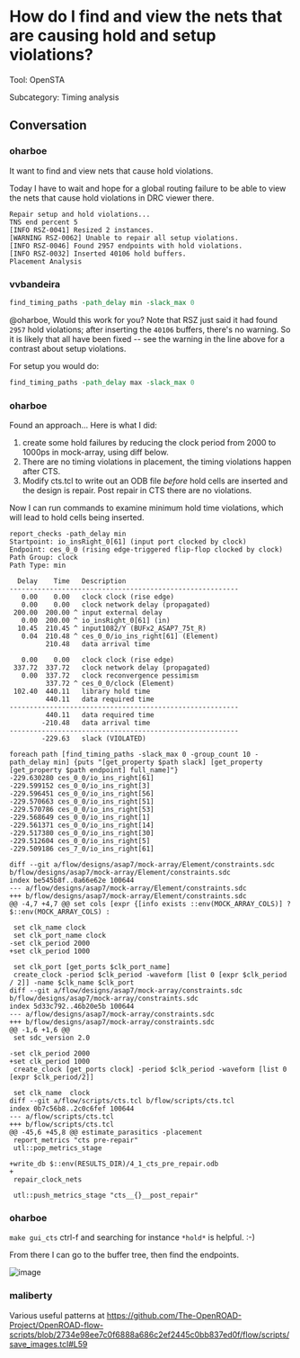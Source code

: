 # How do I find and view the nets that are causing hold and setup violations?

Tool: OpenSTA

Subcategory: Timing analysis

## Conversation

### oharboe
It want to find and view nets that cause hold violations.

Today I have to wait and hope for a global routing failure to be able to view the nets that cause hold violations in DRC viewer there.

```
Repair setup and hold violations...
TNS end percent 5
[INFO RSZ-0041] Resized 2 instances.
[WARNING RSZ-0062] Unable to repair all setup violations.
[INFO RSZ-0046] Found 2957 endpoints with hold violations.
[INFO RSZ-0032] Inserted 40106 hold buffers.
Placement Analysis
```


### vvbandeira
```tcl
find_timing_paths -path_delay min -slack_max 0
```
@oharboe, Would this work for you?
Note that RSZ just said it had found `2957` hold violations; after inserting the `40106` buffers, there's no warning.
So it is likely that all have been fixed -- see the warning in the line above for a contrast about setup violations.

For setup you would do:
```tcl
find_timing_paths -path_delay max -slack_max 0
```

### oharboe
Found an approach... Here is what I did:

1. create some hold failures by reducing the clock period from 2000 to 1000ps in mock-array, using diff below.
2. There are no timing violations in placement, the timing violations happen after CTS.
3. Modify cts.tcl to write out an ODB file *before* hold cells are inserted and the design is repair. Post repair in CTS there are no violations.

Now I can run commands to examine minimum hold time violations, which will lead to hold cells being inserted.


```
report_checks -path_delay min
Startpoint: io_insRight_0[61] (input port clocked by clock)
Endpoint: ces_0_0 (rising edge-triggered flip-flop clocked by clock)
Path Group: clock
Path Type: min

  Delay    Time   Description
---------------------------------------------------------
   0.00    0.00   clock clock (rise edge)
   0.00    0.00   clock network delay (propagated)
 200.00  200.00 ^ input external delay
   0.00  200.00 ^ io_insRight_0[61] (in)
  10.45  210.45 ^ input1082/Y (BUFx2_ASAP7_75t_R)
   0.04  210.48 ^ ces_0_0/io_ins_right[61] (Element)
         210.48   data arrival time

   0.00    0.00   clock clock (rise edge)
 337.72  337.72   clock network delay (propagated)
   0.00  337.72   clock reconvergence pessimism
         337.72 ^ ces_0_0/clock (Element)
 102.40  440.11   library hold time
         440.11   data required time
---------------------------------------------------------
         440.11   data required time
        -210.48   data arrival time
---------------------------------------------------------
        -229.63   slack (VIOLATED)
```

```
foreach path [find_timing_paths -slack_max 0 -group_count 10 -path_delay min] {puts "[get_property $path slack] [get_property [get_property $path endpoint] full_name]"}
-229.630280 ces_0_0/io_ins_right[61]
-229.599152 ces_0_0/io_ins_right[3]
-229.596451 ces_0_0/io_ins_right[56]
-229.570663 ces_0_0/io_ins_right[51]
-229.570786 ces_0_0/io_ins_right[53]
-229.568649 ces_0_0/io_ins_right[1]
-229.561371 ces_0_0/io_ins_right[14]
-229.517380 ces_0_0/io_ins_right[30]
-229.512604 ces_0_0/io_ins_right[5]
-229.509186 ces_7_0/io_ins_right[61]
```



```
diff --git a/flow/designs/asap7/mock-array/Element/constraints.sdc b/flow/designs/asap7/mock-array/Element/constraints.sdc
index be545b8f..0a66e62e 100644
--- a/flow/designs/asap7/mock-array/Element/constraints.sdc
+++ b/flow/designs/asap7/mock-array/Element/constraints.sdc
@@ -4,7 +4,7 @@ set cols [expr {[info exists ::env(MOCK_ARRAY_COLS)] ? $::env(MOCK_ARRAY_COLS) :
 
 set clk_name clock
 set clk_port_name clock
-set clk_period 2000
+set clk_period 1000
 
 set clk_port [get_ports $clk_port_name]
 create_clock -period $clk_period -waveform [list 0 [expr $clk_period / 2]] -name $clk_name $clk_port
diff --git a/flow/designs/asap7/mock-array/constraints.sdc b/flow/designs/asap7/mock-array/constraints.sdc
index 5d33c792..46b20e5b 100644
--- a/flow/designs/asap7/mock-array/constraints.sdc
+++ b/flow/designs/asap7/mock-array/constraints.sdc
@@ -1,6 +1,6 @@
 set sdc_version 2.0
 
-set clk_period 2000
+set clk_period 1000
 create_clock [get_ports clock] -period $clk_period -waveform [list 0 [expr $clk_period/2]]
 
 set clk_name  clock
diff --git a/flow/scripts/cts.tcl b/flow/scripts/cts.tcl
index 0b7c56b8..2c0c6fef 100644
--- a/flow/scripts/cts.tcl
+++ b/flow/scripts/cts.tcl
@@ -45,6 +45,8 @@ estimate_parasitics -placement
 report_metrics "cts pre-repair"
 utl::pop_metrics_stage
 
+write_db $::env(RESULTS_DIR)/4_1_cts_pre_repair.odb
+
 repair_clock_nets
 
 utl::push_metrics_stage "cts__{}__post_repair"
```


### oharboe
`make gui_cts` ctrl-f and searching for instance `*hold*` is helpful. :-)

From there I can go to the buffer tree, then find the endpoints.


![image](https://github.com/The-OpenROAD-Project/OpenROAD/assets/2798822/bcfc601b-55b6-4a91-aa4c-e58f630c647e)


### maliberty
Various useful patterns at https://github.com/The-OpenROAD-Project/OpenROAD-flow-scripts/blob/2734e98ee7c0f6888a686c2ef2445c0bb837ed0f/flow/scripts/save_images.tcl#L59

